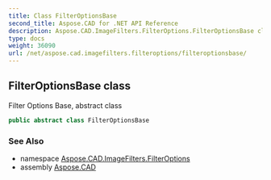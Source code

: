 ```yaml
---
title: Class FilterOptionsBase
second_title: Aspose.CAD for .NET API Reference
description: Aspose.CAD.ImageFilters.FilterOptions.FilterOptionsBase class. Filter Options Base abstract class
type: docs
weight: 36090
url: /net/aspose.cad.imagefilters.filteroptions/filteroptionsbase/
---
```

## FilterOptionsBase class

Filter Options Base, abstract class

```csharp
public abstract class FilterOptionsBase
```

### See Also

* namespace [Aspose.CAD.ImageFilters.FilterOptions](../../aspose.cad.imagefilters.filteroptions/)
* assembly [Aspose.CAD](../../)


